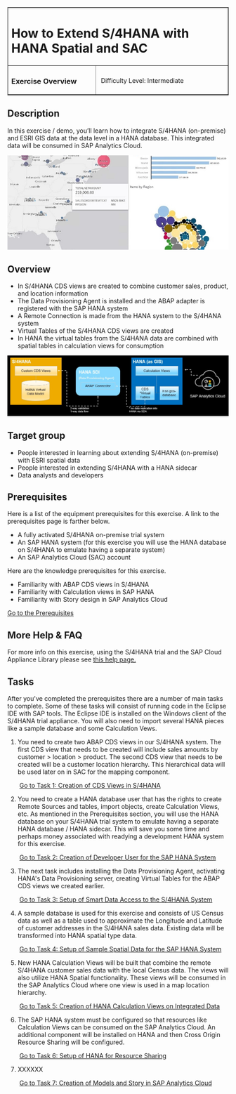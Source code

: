 <table width=100% border=>
<tr><td colspan=2><h1>How to Extend S/4HANA with HANA Spatial and SAC</h1></td></tr>
<tr><td><h3>Exercise Overview</h3></td><td width=60%></br>&nbsp;Difficulty Level: Intermediate</p></td></tr>
</table>

## Description
In this exercise / demo, you’ll learn how to integrate S/4HANA (on-premise) and ESRI GIS data at the data level in a HANA database. This integrated data will be consumed in SAP Analytics Cloud.

<img src="images/s4HpEsriDemoSAC01.jpg">


## Overview

* In S/4HANA CDS views are created to combine customer sales, product, and location information
* The Data Provisioning Agent is installed and the ABAP adapter is registered with the SAP HANA system
* A Remote Connection is made from the HANA system to the S/4HANA system
* Virtual Tables of the S/4HANA CDS views are created
* In HANA the virtual tables from the S/4HANA data are combined with spatial tables in calculation views for consumption

<img src="images/s4HpEsriDemoArch.jpg">  


## Target group

* People interested in learning about extending S/4HANA (on-premise) with ESRI spatial data 
* People interested in extending S/4HANA with a HANA sidecar
* Data analysts and developers


## Prerequisites
  
Here is a list of the equipment prerequisites for this exercise. A link to the prerequisites page is farther below.

* A fully activated S/4HANA on-premise trial system
* An SAP HANA system (for this exercise you will use the HANA database on S/4HANA to emulate having a separate system)
* An SAP Analytics Cloud (SAC) account

Here are the knowledge prerequisites for this exercise.

* Familiarity with ABAP CDS views in S/4HANA
* Familiarity with Calculation views in SAP HANA
* Familiarity with Story design in SAP Analytics Cloud

[Go to the Prerequisites](exercises/preReqs.md)


## More Help & FAQ

For more info on this exercise, using the S/4HANA trial and the SAP Cloud Appliance Library please see [this help page.](exercises/genHelp.md)


## <a name="tasks"></a> Tasks

After you've completed the prerequisites there are a number of main tasks to complete. Some of these tasks will consist of running code in the Eclipse IDE with SAP tools. The Eclipse IDE is installed on the Windows client of the S/4HANA trial appliance. You will also need to import several HANA pieces like a sample database and some Calculation Vews.

1. You need to create two ABAP CDS views in our S/4HANA system. The first CDS view that needs to be created will include sales amounts by customer > location > product. The second CDS view that needs to be created will be a customer location hierarchy. This hierarchical data will be used later on in SAC for the mapping component.

&nbsp;&nbsp;&nbsp;&nbsp;&nbsp;&nbsp;&nbsp;[Go to Task 1: Creation of CDS Views in S/4HANA](exercises/s4hViews.md)

2. You need to create a HANA database user that has the rights to create Remote Sources and tables, import objects, create Calculation Views, etc. As mentioned in the Prerequisites section, you will use the HANA database on your S/4HANA trial system to emulate having a separate HANA database / HANA sidecar. This will save you some time and perhaps money associated with readying a development HANA system for this exercise.

&nbsp;&nbsp;&nbsp;&nbsp;&nbsp;&nbsp;&nbsp;[Go to Task 2: Creation of Developer User for the SAP HANA System](exercises/hdbUser.md)

3. The next task includes installing the Data Provisioning Agent, activating HANA's Data Provisioning server, creating Virtual Tables for the ABAP CDS views we created earlier.

&nbsp;&nbsp;&nbsp;&nbsp;&nbsp;&nbsp;&nbsp;[Go to Task 3: Setup of Smart Data Access to the S/4HANA System](exercises/sdiConfig.md)

4. A sample database is used for this exercise and consists of US Census data as well as a table used to approximate the Longitude and Latitude of customer addresses in the S/4HANA sales data. Existing data will be transformed into HANA spatial type data.

&nbsp;&nbsp;&nbsp;&nbsp;&nbsp;&nbsp;&nbsp;[Go to Task 4: Setup of Sample Spatial Data for the SAP HANA System](exercises/hdbData.md)

5. New HANA Calculation Views will be built that combine the remote S/4HANA customer sales data with the local Census data. The views will also utilize HANA Spatial functionality. These views will be consumed in the SAP Analytics Cloud where one view is used in a map location hierarchy.

&nbsp;&nbsp;&nbsp;&nbsp;&nbsp;&nbsp;&nbsp;[Go to Task 5: Creation of HANA Calculation Views on Integrated Data](exercises/hdbViews.md)

6. The SAP HANA system must be configured so that resources like Calculation Views can be consumed on the SAP Analytics Cloud. An additional component will be installed on HANA and then Cross Origin Resource Sharing will be configured.

&nbsp;&nbsp;&nbsp;&nbsp;&nbsp;&nbsp;&nbsp;[Go to Task 6: Setup of HANA for Resource Sharing](exercises/hdbCORS.md)

7. XXXXXX

&nbsp;&nbsp;&nbsp;&nbsp;&nbsp;&nbsp;&nbsp;[Go to Task 7: Creation of Models and Story in SAP Analytics Cloud](exercises/sacAnalytics.md)


